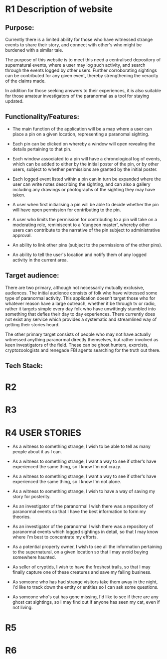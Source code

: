 # R1 Description of website

## Purpose:

Currently there is a limited ability for those who have witnessed strange events to share their story, and connect with other's who might be burdened with a similar tale.

The purpose of this website is to meet this need a centralised depository of supernatural events, where a user may log such activity, and search through the events logged by other users. Further corroborating sightings can be contributed for any given event, thereby strengthening the veracity of the claims made.

In addition for those seeking answers to their experiences, it is also suitable for those amateur investigators of the paranormal as a tool for staying updated.




## Functionality/Features:

- The main function of the application will be a map where a user can place a pin on a given location, representing a paranomal sighting.

- Each pin can be clicked on whereby a window will open revealing the details pertaining to that pin.

- Each window associated to a pin will have a chronological log of events, which can be added to either by the initial poster of the pin, or by other users, subject to whether permissions are granted by the initial poster.

- Each logged event listed within a pin can in turn be expanded where the user can write notes describing the sighting, and can also a gallery including any drawings or photographs of the sighting they may have taken.

- A user when first initialising a pin will be able to decide whether the pin will have open permission for contributing to the pin.

- A user who limits the permission for contributing to a pin will take on a moderating role, reminiscent to a 'dungeon master', whereby other users can contribute to the narrative of the pin subject to administrative approval.

- An ability to link other pins (subject to the permissions of the other pins).

- An ability to tell the user's location and notify them of any logged activity in the current area.




## Target audience:

There are two primary, although not necessarily mutually exclusive, audiences. The initial audience consists of folk who have witnessed some type of paranormal activity. This application doesn't target those who for whatever reason have a large outreach, whether it be through tv or radio, rather it targets simple every day folk who have unwittingly stumbled into something that defies their day to day experiences. There currently does not exist any service which provides a systematic and streamlined way of getting their stories heard.

The other primary target consists of people who may not have actually witnessed anything paranormal directly themselves, but rather involved as keen investigators of the field. These can be ghost hunters, exorcists, cryptozoologists and renegade FBI agents searching for the truth out there.


## Tech Stack:




# R2

# R3

# R4 USER STORIES


- As a witness to something strange, I wish to be able to tell as many people about it as I can.

- As a witness to something strange, I want a way to see if other's have experienced the same thing, so I know I'm not crazy.

- As a witness to something strange, I want a way to see if other's have experienced the same thing, so I know I'm not alone.

- As a witness to something strange, I wish to have a way of saving my story for posterity.

- As an investigator of the paranormal I wish there was a repository of paranormal events so that I have the best information to form my theories.

- As an investigator of the paranormal I wish there was a repository of paranormal events which logged sightings in detail, so that I may know where I'm best to concentrate my efforts.

- As a potential property owner, I wish to see all the information pertaining to the supernatural, on a given location so that I may avoid buying somewhere haunted.

- As seller of cryptids, I wish to have the freshest trails, so that I may finally capture one of these creatures and save my failing business.

- As someone who has had strange visitors take them away in the night, I'd like to track down the entity or entities so I can ask some questions.

- As someone who's cat has gone missing, I'd like to see if there are any ghost cat sightings, so I may find out if anyone has seen my cat, even if not living.




# R5

# R6